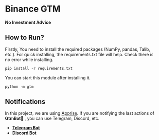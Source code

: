 # Binance GTM

**No Investment Advice**

## How to Run?

Firstly, You need to install the required packages (NumPy, pandas, Talib, etc.).
For quick installing, the requirements.txt file will help. Check there is no error while installing.

```python
pip install -r requirements.txt
```

You can start this module after installing it.

```python
python -m gtm
```

## Notifications

In this project, we are using [Apprise](https://github.com/caronc/apprise "Apprise Github"). If you are notifying the last actions of **GtmBot**🤖 , you can use Telegram, Discord, etc.

- [**Telegram Bot**](https://github.com/caronc/apprise/wiki/Notify_telegram "Telegram Notify")
- [**Discord Bot**](https://github.com/caronc/apprise/wiki/Notify_discord "Discord Notify")
